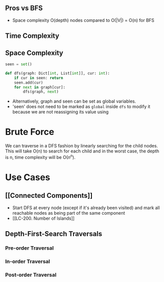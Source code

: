 ---
---

## Pros vs BFS
- Space complexity O(depth) nodes compared to O(|V|) = O(n) for BFS

## Time Complexity

## Space Complexity


```python
seen = set()

def dfs(graph: Dict[int, List[int]], cur: int):
    if cur in seen: return
    seen.add(cur)
    for next in graph[cur]:
        dfs(graph, next)
```
- Alternatively, graph and seen can be set as global variables. 
- 'seen' does not need to be marked as `global` inside `dfs` to modify it because we are not reassigning its value using 
# Brute Force
We can traverse in a DFS fashion by linearly searching for the child nodes.
This will take O(n) to search for each child and in the worst case, the depth is n, time complexity will be O($n^n$).

# Use Cases

## [[Connected Components]]
- Start DFS at every node (except if it's already been visited) and mark all reachable nodes as being part of the same component
- [[LC-200. Number of Islands]]

## Depth-First-Search Traversals

### Pre-order Traversal

### In-order Traversal

### Post-order Traversal